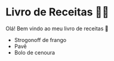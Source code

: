 # Livro de Receitas 👨‍🍳
Olá! Bem vindo ao meu livro de receitas :wave:

 - Strogonoff de frango
 - Pavê
 - Bolo de cenoura